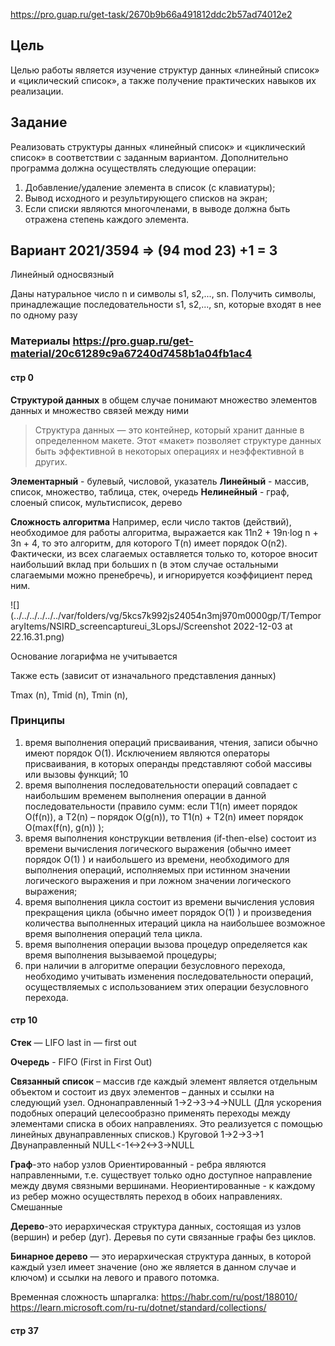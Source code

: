 https://pro.guap.ru/get-task/2670b9b66a491812ddc2b57ad74012e2

## Цель
Целью работы является изучение структур данных «линейный
список» и «циклический список», а также получение практических навыков
их реализации.

## Задание

Реализовать структуры данных «линейный список» и «циклический
список» в соответствии с заданным вариантом. Дополнительно программа
должна осуществлять следующие операции:
1) Добавление/удаление элемента в список (с клавиатуры);
2) Вывод исходного и результирующего списков на экран;
3) Если списки являются многочленами, в выводе должна быть
   отражена степень каждого элемента.

 
## Вариант 2021/3594 => (94 mod 23) +1 = 3

Линейный односвязный

Даны натуральное число n и символы s1, s2,..., sn. Получить символы,
принадлежащие последовательности s1, s2,..., sn, которые входят в нее
по одному разу


### Материалы https://pro.guap.ru/get-material/20c61289c9a67240d7458b1a04fb1ac4

#### стр 0

**Структурой данных** в общем случае понимают множество элементов данных и множество связей между ними

>Структура данных — это контейнер, который хранит данные в определенном макете. Этот «макет» позволяет структуре данных быть эффективной в некоторых операциях и неэффективной в других.

**Элементарный** - булевый, числовой, указатель
**Линейный** - массив, список, множество, таблица, стек, очередь
**Нелинейный** - граф, слоеный список, мультисписок, дерево

**Сложность алгоритма**
Например, если число тактов (действий), необходимое для работы
алгоритма, выражается как 11n2 + 19n·log n + 3n + 4, то это алгоритм,
для которого T(n) имеет порядок O(n2). Фактически, из всех слагаемых
оставляется только то, которое вносит наибольший вклад при больших
n (в этом случае остальными слагаемыми можно пренебречь), и игнорируется коэффициент перед ним.

![](../../../../../../var/folders/vg/5kcs7k992js24054n3mj970m0000gp/T/TemporaryItems/NSIRD_screencaptureui_3LopsJ/Screenshot 2022-12-03 at 22.16.31.png)

Основание логарифма не учитывается

Также есть (зависит от изначального представления данных)

Tmax (n),
Tmid (n),
Tmin (n),

### Принципы

1) время выполнения операций присваивания, чтения, записи обычно имеют порядок O(1). Исключением являются операторы присваивания, в
   которых операнды представляют собой массивы или вызовы функций; 10
2) время выполнения последовательности операций совпадает с наибольшим временем выполнения операции в данной последовательности (правило сумм: если T1(n) имеет порядок O(f(n)), а T2(n) – порядок
   O(g(n)), то T1(n) + T2(n) имеет порядок O(max(f(n), g(n)) );
3) время выполнения конструкции ветвления (if-then-else) состоит из времени вычисления логического выражения (обычно имеет
   порядок O(1) ) и наибольшего из времени, необходимого для выполнения операций, исполняемых при истинном значении логического выражения и при ложном значении логического выражения;
4) время выполнения цикла состоит из времени вычисления условия
   прекращения цикла (обычно имеет порядок O(1) ) и произведения количества выполненных итераций цикла на наибольшее возможное время выполнения операций тела цикла.
5) время выполнения операции вызова процедур определяется как
   время выполнения вызываемой процедуры;
6) при наличии в алгоритме операции безусловного перехода, необходимо учитывать изменения последовательности операций, осуществляемых с использованием этих операции безусловного перехода.

#### стр 10

**Стек** —  LIFO last in — first out 

**Очередь** - FIFO (First in First Out)

**Связанный список** – массив где каждый элемент является отдельным объектом и состоит из двух элементов – данных и ссылки на следующий узел.
Однонаправленный 1->2->3->4->NULL (Для ускорения подобных операций целесообразно применять переходы между элементами списка в обоих направлениях. Это реализуется с помощью линейных двунаправленных списков.)
Круговой 1->2->3->1
Двунаправленный NULL<-1<->2<->3->NULL

**Граф**-это набор узлов
Ориентированный -  ребра являются направленными, т.е. существует только одно доступное направление между двумя связными вершинами.
Неориентированные -  к каждому из ребер можно осуществлять переход в обоих направлениях.
Смешанные

**Дерево**-это иерархическая структура данных, состоящая из узлов (вершин) и ребер (дуг). Деревья по сути связанные графы без циклов.

**Бинарное дерево** — это иерархическая структура данных, в которой каждый узел имеет значение (оно же является в данном случае и ключом) и ссылки на левого и правого потомка.

Временная сложность шпаргалка:
https://habr.com/ru/post/188010/
https://learn.microsoft.com/ru-ru/dotnet/standard/collections/

#### стр 37







